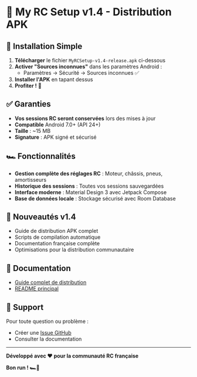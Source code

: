 # 🏁 My RC Setup v1.4 - Distribution APK

## 📱 Installation Simple

1. **Télécharger** le fichier `MyRCSetup-v1.4-release.apk` ci-dessous
2. **Activer "Sources inconnues"** dans les paramètres Android :
   - Paramètres → Sécurité → Sources inconnues ✅
3. **Installer l'APK** en tapant dessus
4. **Profiter !** 🎉

## ✅ Garanties

- **Vos sessions RC seront conservées** lors des mises à jour
- **Compatible** Android 7.0+ (API 24+)
- **Taille** : ~15 MB
- **Signature** : APK signé et sécurisé

## 🏎️ Fonctionnalités

- **Gestion complète des réglages RC** : Moteur, châssis, pneus, amortisseurs
- **Historique des sessions** : Toutes vos sessions sauvegardées
- **Interface moderne** : Material Design 3 avec Jetpack Compose
- **Base de données locale** : Stockage sécurisé avec Room Database

## 🔧 Nouveautés v1.4

- Guide de distribution APK complet
- Scripts de compilation automatique
- Documentation française complète
- Optimisations pour la distribution communautaire

## 📖 Documentation

- [Guide complet de distribution](https://github.com/kapoue/MyRCSetup/blob/main/DISTRIBUTION_APK.md)
- [README principal](https://github.com/kapoue/MyRCSetup/blob/main/README.md)

## 🤝 Support

Pour toute question ou problème :
- Créer une [Issue GitHub](https://github.com/kapoue/MyRCSetup/issues)
- Consulter la documentation

---

**Développé avec ❤️ pour la communauté RC française**

**Bon run ! 🏎️💨**